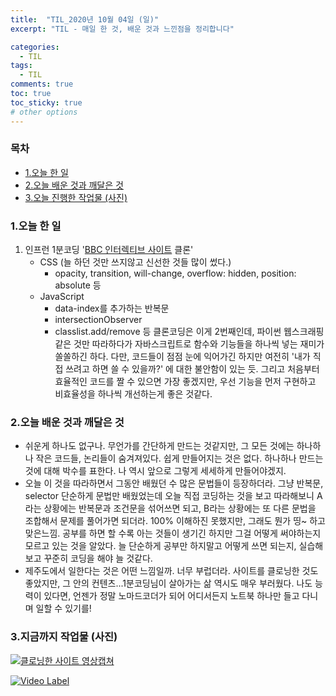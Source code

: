 ```yaml
---
title:  "TIL_2020년 10월 04일 (일)"
excerpt: "TIL - 매일 한 것, 배운 것과 느낀점을 정리합니다"

categories:
  - TIL
tags:
  - TIL
comments: true
toc: true
toc_sticky: true
# other options
---
```



<h3>목차</h3>

- [1.오늘 한 일](#1오늘-한-일)
- [2.오늘 배운 것과 깨달은 것](#2오늘-배운-것과-깨달은-것)
- [3.오늘 진행한 작업물 (사진)](#3오늘-진행한-작업물-사진)
  

### 1.오늘 한 일
    
1. 인프런 1분코딩 '[BBC 인터렉티브 사이트](https://www.bbc.com/korean/resources/idt-48d3c9a7-4063-4289-9726-611b5ea9d7b5) 클론'
    - CSS (늘 하던 것만 쓰지않고 신선한 것들 많이 썼다.)
        - opacity, transition, will-change, overflow: hidden, position: absolute 등
    - JavaScript
        - data-index를 추가하는 반복문
        - intersectionObserver
        - classlist.add/remove 등
        클론코딩은 이게 2번째인데, 파이썬 웹스크래핑 같은 것만 따라하다가
        자바스크립트로 함수와 기능들을 하나씩 넣는 재미가 쏠쏠하긴 하다.
        다만, 코드들이 점점 눈에 익어가긴 하지만 여전히 '내가 직접 쓰려고 하면 쓸 수 있을까?' 에 대한 불안함이 있는 듯.
        그리고 처음부터 효율적인 코드를 짤 수 있으면 가장 좋겠지만, 우선 기능을 먼저 구현하고 비효율성을 하나씩 개선하는게 좋은 것같다.
      
### 2.오늘 배운 것과 깨달은 것

- 쉬운게 하나도 없구나.
무언가를 간단하게 만드는 것같지만, 그 모든 것에는 하나하나 작은 코드들, 논리들이 숨겨져있다.
쉽게 만들어지는 것은 없다. 하나하나 만드는 것에 대해 박수를 표한다.
나 역시 앞으로 그렇게 세세하게 만들어야겠지.
- 오늘 이 것을 따라하면서 그동안 배웠던 수 많은 문법들이 등장하더라.
그냥 반복문, selector 단순하게 문법만 배웠었는데
오늘 직접 코딩하는 것을 보고 따라해보니 A라는 상황에는 반복문과 조건문을 섞어쓰면 되고, B라는 상황에는 또 다른 문법을 조합해서 문제를 풀어가면 되더라.
100% 이해하진 못했지만, 그래도 뭔가 띵~ 하고 맞은느낌. 
공부를 하면 할 수록 아는 것들이 생기긴 하지만 그걸 어떻게 써야하는지 모르고 있는 것을 알았다.
늘 단순하게 공부만 하지말고 어떻게 쓰면 되는지, 실습해보고 꾸준히 코딩을 해야 늘 것같다.
- 제주도에서 일한다는 것은 어떤 느낌일까. 너무 부럽더라.
사이트를 클로닝한 것도 좋았지만, 그 안의 컨텐츠...1분코딩님이 살아가는 삶 역시도 매우 부러웠다.
나도 능력이 있다면, 언젠가 정말 노마드코더가 되어 어디서든지 노트북 하나만 들고 다니며 일할 수 있기를!


### 3.지금까지 작업물 (사진)

[![클로닝한 사이트 영상캡쳐](https://img.youtu.be/cAvG029uoGU/0.jpg)](https://youtu.be/cAvG029uoGU)

[![Video Label](http://img.youtu.be/cAvG029uoGU/0.jpg)](https://youtu.be/cAvG029uoGU)
